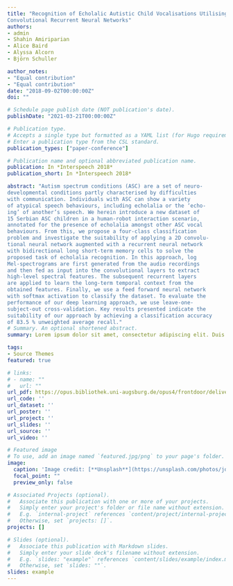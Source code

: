 ```yaml
---
title: "Recognition of Echolalic Autistic Child Vocalisations Utilising
Convolutional Recurrent Neural Networks"
authors:
- admin
- Shahin Amiriparian
- Alice Baird
- Alyssa Alcorn
- Björn Schuller

author_notes:
- "Equal contribution"
- "Equal contribution"
date: "2018-09-02T00:00:00Z"
doi: ""

# Schedule page publish date (NOT publication's date).
publishDate: "2021-03-21T00:00:00Z"

# Publication type.
# Accepts a single type but formatted as a YAML list (for Hugo requirements).
# Enter a publication type from the CSL standard.
publication_types: ["paper-conference"]

# Publication name and optional abbreviated publication name.
publication: In *Interspeech 2018*
publication_short: In *Interspeech 2018*

abstract: "Autism spectrum conditions (ASC) are a set of neuro-
developmental conditions partly characterised by difficulties
with communication. Individuals with ASC can show a variety
of atypical speech behaviours, including echolalia or the ‘echo-
ing’ of another’s speech. We herein introduce a new dataset of
15 Serbian ASC children in a human-robot interaction scenario,
annotated for the presence of echolalia amongst other ASC vocal
behaviours. From this, we propose a four-class classification
problem and investigate the suitability of applying a 2D convolu-
tional neural network augmented with a recurrent neural network
with bidirectional long short-term memory cells to solve the
proposed task of echolalia recognition. In this approach, log
Mel-spectrograms are first generated from the audio recordings
and then fed as input into the convolutional layers to extract
high-level spectral features. The subsequent recurrent layers
are applied to learn the long-term temporal context from the
obtained features. Finally, we use a feed forward neural network
with softmax activation to classify the dataset. To evaluate the
performance of our deep learning approach, we use leave-one-
subject-out cross-validation. Key results presented indicate the
suitability of our approach by achieving a classification accuracy
of 83.5 % unweighted average recall."
# Summary. An optional shortened abstract.
summary: Lorem ipsum dolor sit amet, consectetur adipiscing elit. Duis posuere tellus ac convallis placerat. Proin tincidunt magna sed ex sollicitudin condimentum.

tags:
- Source Themes
featured: true

# links:
# - name: ""
#   url: ""
url_pdf: https://opus.bibliothek.uni-augsburg.de/opus4/frontdoor/deliver/index/docId/44180/file/1772.pdf
url_code: ''
url_dataset: ''
url_poster: ''
url_project: ''
url_slides: ''
url_source: ''
url_video: ''

# Featured image
# To use, add an image named `featured.jpg/png` to your page's folder. 
image:
  caption: 'Image credit: [**Unsplash**](https://unsplash.com/photos/jdD8gXaTZsc)'
  focal_point: ""
  preview_only: false

# Associated Projects (optional).
#   Associate this publication with one or more of your projects.
#   Simply enter your project's folder or file name without extension.
#   E.g. `internal-project` references `content/project/internal-project/index.md`.
#   Otherwise, set `projects: []`.
projects: []

# Slides (optional).
#   Associate this publication with Markdown slides.
#   Simply enter your slide deck's filename without extension.
#   E.g. `slides: "example"` references `content/slides/example/index.md`.
#   Otherwise, set `slides: ""`.
slides: example
---
```

